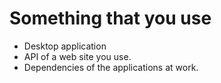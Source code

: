 # Something that you use


* Desktop application
* API of a web site you use.
* Dependencies of the applications at work.


